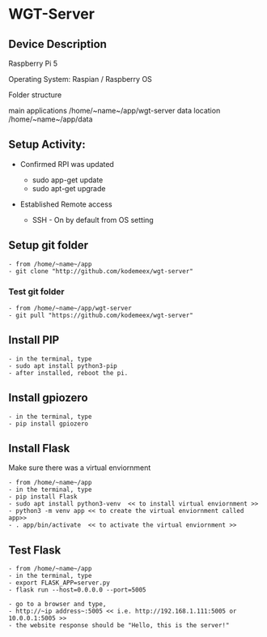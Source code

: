 # WGT-Server

## Device Description
Raspberry Pi 5

Operating System: Raspian / Raspberry OS

Folder structure

main applications /home/~name~/app/wgt-server
data location /home/~name~/app/data

## Setup Activity:
- Confirmed RPI was updated
    - sudo app-get update
    - sudo apt-get upgrade
      
- Established Remote access
    - SSH - On by default from OS setting

## Setup git folder
    - from /home/~name~/app
    - git clone "http://github.com/kodemeex/wgt-server"

### Test git folder

    - from /home/~name~/app/wgt-server
    - git pull "https://github.com/kodemeex/wgt-server"

## Install PIP
    - in the terminal, type
    - sudo apt install python3-pip
    - after installed, reboot the pi.

## Install gpiozero
    - in the terminal, type
    - pip install gpiozero

## Install Flask
Make sure there was a virtual enviornment

    - from /home/~name~/app
    - in the terminal, type
    - pip install Flask
    - sudo apt install python3-venv  << to install virtual enviornment >>
    - python3 -m venv app << to create the virtual enviornment called app>>
    - . app/bin/activate  << to activate the virtual enviornment >>

## Test Flask
    - from /home/~name~/app
    - in the terminal, type
    - export FLASK_APP=server.py
    - flask run --host=0.0.0.0 --port=5005

    - go to a browser and type,
    - http://~ip address~:5005 << i.e. http://192.168.1.111:5005 or 10.0.0.1:5005 >>
    - the website response should be "Hello, this is the server!"
